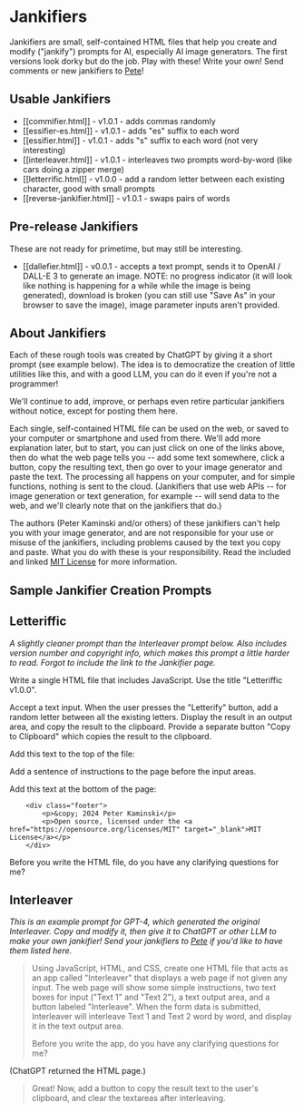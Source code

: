 # Jankifiers

Jankifiers are small, self-contained HTML files that help you create and modify ("jankify") prompts for AI, especially AI image generators. The first versions look dorky but do the job. Play with these! Write your own! Send comments or new jankifiers to [Pete](mailto:kaminski@istori.com)!

## Usable Jankifiers

- [[commifier.html]] - v1.0.1 - adds commas randomly
- [[essifier-es.html]] - v1.0.1 - adds "es" suffix to each word
- [[essifier.html]] - v1.0.1 - adds "s" suffix to each word (not very interesting)
- [[interleaver.html]] - v1.0.1 - interleaves two prompts word-by-word (like cars doing a zipper merge)
- [[letterrific.html]] - v1.0.0 - add a random letter between each existing character, good with small prompts
- [[reverse-jankifier.html]] - v1.0.1 - swaps pairs of words

## Pre-release Jankifiers

These are not ready for primetime, but may still be interesting.

- [[dallefier.html]] - v0.0.1 - accepts a text prompt, sends it to OpenAI / DALL-E 3 to generate an image. NOTE: no progress indicator (it will look like nothing is happening for a while while the image is being generated), download is broken (you can still use "Save As" in your browser to save the image), image parameter inputs aren't provided.

## About Jankifiers

Each of these rough tools was created by ChatGPT by giving it a short prompt (see example below). The idea is to democratize the creation of little utilities like this, and with a good LLM, you can do it even if you're not a programmer!

We'll continue to add, improve, or perhaps even retire particular jankifiers without notice, except for posting them here.

Each single, self-contained HTML file can be used on the web, or saved to your computer or smartphone and used from there. We'll add more explanation later, but to start, you can just click on one of the links above, then do what the web page tells you -- add some text somewhere, click a button, copy the resulting text, then go over to your image generator and paste the text. The processing all happens on your computer, and for simple functions, nothing is sent to the cloud. (Jankifiers that use web APIs -- for image generation or text generation, for example -- will send data to the web, and we'll clearly note that on the jankifiers that do.)

The authors (Peter Kaminski and/or others)  of these jankifiers can't help you with your image generator, and are not responsible for your use or misuse of the jankifiers, including problems caused by the text you copy and paste. What you do with these is your responsibility. Read the included and linked [MIT License](https://opensource.org/license/MIT) for more information.

## Sample Jankifier Creation Prompts

## Letteriffic

_A slightly cleaner prompt than the Interleaver prompt below. Also includes version number and copyright info, which makes this prompt a little harder to read. Forgot to include the link to the Jankifier page._

Write a single HTML file that includes JavaScript. Use the title "Letteriffic v1.0.0".

Accept a text input. When the user presses the "Letterify" button, add a random letter between all the existing letters. Display the result in an output area, and copy the result to the clipboard. Provide a separate button "Copy to Clipboard" which copies the result to the clipboard.

Add this text to the top of the file:

<!--   
    Copyright © 2024 Peter Kaminski  
    Licensed under the MIT License  
    https://ai101.peterkaminski.wiki/jankifiers  
    https://github.com/peterkaminski/ai101-peterkaminski-wiki/jankifiers/  
-->  

Add a sentence of instructions to the page before the input areas.

Add this text at the bottom of the page:

```
    <div class="footer">
        <p>&copy; 2024 Peter Kaminski</p>
        <p>Open source, licensed under the <a href="https://opensource.org/licenses/MIT" target="_blank">MIT License</a></p>
    </div>
```

Before you write the HTML file, do you have any clarifying questions for me?

## Interleaver

_This is an example prompt for GPT-4, which generated the original Interleaver. Copy and modify it, then give it to ChatGPT or other LLM to make your own jankifier! Send your jankifiers to [Pete](mailto:kaminski@istori.com) if you'd like to have them listed here._

> Using JavaScript, HTML, and CSS, create one HTML file that acts as an app called "Interleaver" that displays a web page if not given any input. The web page will show some simple instructions, two text boxes for input ("Text 1" and "Text 2"), a text output area, and a button labeled "Interleave". When the form data is submitted, Interleaver will interleave Text 1 and Text 2 word by word, and display it in the text output area.
> 
>  Before you write the app, do you have any clarifying questions for me?

(ChatGPT returned the HTML page.)

> Great! Now, add a button to copy the result text to the user's clipboard, and clear the textareas after interleaving.
